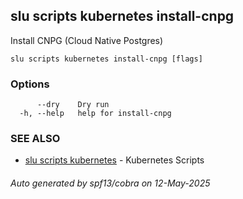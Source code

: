 ## slu scripts kubernetes install-cnpg

Install CNPG (Cloud Native Postgres)

```
slu scripts kubernetes install-cnpg [flags]
```

### Options

```
      --dry    Dry run
  -h, --help   help for install-cnpg
```

### SEE ALSO

* [slu scripts kubernetes](slu_scripts_kubernetes.md)	 - Kubernetes Scripts

###### Auto generated by spf13/cobra on 12-May-2025
